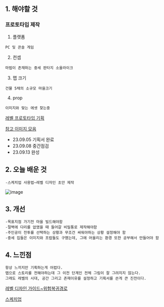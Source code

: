 ## 1. 해야할 것
### 프로토타입 제작
1. 플랫폼
```
PC 및 콘솔 게임
```
2. 컨셉
```
마법이 존재하는 중세 판타지 소울라이크
```
3. 맵 크기 
```
건물 5채의 소규모 마을크기
```

4. prop
```
이미지와 맞는 에셋 찾는중
```
[레벨 프로토타입 기획](https://github.com/JM94Ent/TIL-WIL/blob/ee2ce9a4071577d9ab17252cede193c4ca2e42b0/PJT/%EB%A0%88%EB%B2%A8%20%ED%94%84%EB%A1%9C%ED%86%A0%ED%83%80%EC%9E%85%20%EA%B8%B0%ED%9A%8D.md)

[참고 이미지 모음](https://pin.it/2RcNbgp)

- 23.09.05 기획서 완료
- 23.09.08 중간점검
- 23.09.13 완성

## 2. 오늘 배운 것
```
-스케치업 사용법~레벨 디자인 초안 제작
```
![image](https://github.com/JM94Ent/TIL-WIL/assets/143363550/b9397d72-6961-4804-a6d5-8f90fdc6d797)

## 3. 개선
```
-목표지점 가기전 마을 빌드해야함
-절벽에 다리를 없앴을 때 들어갈 비밀통로 제작해야함
-주인공이 전투를 선택하는 상황과 무조건 싸워야하는 상황 설정해야 함
-중세 집들은 이미지와 프랍들도 구했는데, 그에 어울리는 환경 또한 공부해서 만들어야 함
```

## 4. 느낀점
```
항상 느끼지만 기획하는게 어렵다.
맵으로 스토리를 전해야하는데 그 이전 단계인 전체 그림이 잘 그려지지 않는다.
그래도 레벨의 시대, 공간 그리고 존재이유를 설정하고 기획서를 쓴게 큰 진전이다.
```
[레벨 디자인 가이드~위험복귀경로](https://dev.epicgames.com/community/learning/courses/qRG/unreal-engine-b03e6f/n2y3/unreal-engine-6c5840)

[스케치업](https://app.sketchup.com/app)


